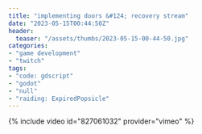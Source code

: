 ```yaml
---
title: "implementing doors &#124; recovery stream"
date: "2023-05-15T00:44:50Z"
header:
  teaser: "/assets/thumbs/2023-05-15-00-44-50.jpg"
categories:
- "game development"
- "twitch"
tags:
- "code: gdscript"
- "godot"
- "null"
- "raiding: ExpiredPopsicle"
---
```

{% include video id="827061032" provider="vimeo" %}
